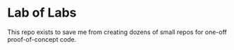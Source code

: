 # Lab of Labs

This repo exists to save me from creating dozens of small repos for one-off proof-of-concept code.

